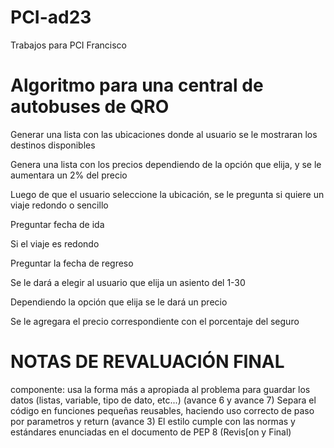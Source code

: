 # PCI-ad23
Trabajos para PCI Francisco 
# Algoritmo para una central de autobuses de QRO
Generar una lista con las ubicaciones donde al usuario se le mostraran los destinos 
disponibles 

Genera una lista con los precios dependiendo de la opción que elija, y se le aumentara un 2% del precio 

Luego de que el usuario seleccione la ubicación, se le pregunta si quiere un viaje redondo o sencillo

Preguntar fecha de ida 

Si el viaje es redondo

  Preguntar la fecha de regreso

Se le dará a elegir al usuario que elija un asiento del 1-30

Dependiendo la opción que elija se le dará un precio 

Se le agregara el precio correspondiente con el porcentaje del seguro

# NOTAS DE REVALUACIÓN FINAL
componente: usa la forma más a apropiada al problema para guardar los datos (listas, variable, tipo de dato, etc...) (avance 6 y avance 7)
Separa el código en funciones pequeñas reusables, haciendo uso correcto de paso por parametros y return (avance 3)
El estilo cumple con las normas y estándares enunciadas en el documento de PEP 8  (Revis[on y Final)
